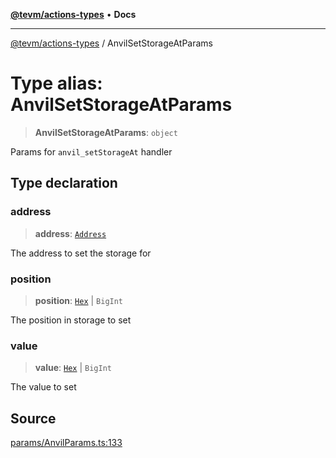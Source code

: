 [**@tevm/actions-types**](../README.md) • **Docs**

***

[@tevm/actions-types](../globals.md) / AnvilSetStorageAtParams

# Type alias: AnvilSetStorageAtParams

> **AnvilSetStorageAtParams**: `object`

Params for `anvil_setStorageAt` handler

## Type declaration

### address

> **address**: [`Address`](Address.md)

The address to set the storage for

### position

> **position**: [`Hex`](Hex.md) \| `BigInt`

The position in storage to set

### value

> **value**: [`Hex`](Hex.md) \| `BigInt`

The value to set

## Source

[params/AnvilParams.ts:133](https://github.com/evmts/tevm-monorepo/blob/main/packages/actions-types/src/params/AnvilParams.ts#L133)

